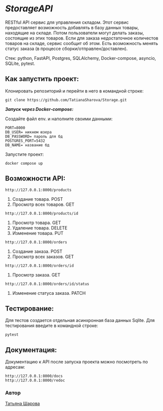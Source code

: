 # **_StorageAPI_**
RESTful API сервис для управления складом. Этот сервис предоставляет возможность добавлять в базу данных товары, находящие на складе. Потом пользователи могут делать заказы, состоящие из этих товаров. Если для заказа недостаточное количестов товаров на складе, сервис сообщит об этом. Есть возможность менять статус заказа (в процессе сборки/отправлен/доставлен).                                                               

Стек: python, FastAPI, Postgres, SQLAlchemy, Docker-compose, asyncio, SQLite, pytest.                                                                          
                                           
**Как запустить проект:**
-----------
Клонировать репозиторий и перейти в него в командной строке:

```
git clone https://github.com/TatianaSharova/Storage.git
```
**_Запуск через Docker-compose:_**                                                 

Создайте файл env. и наполните своими данными:
```
PORT=8000
DB_USER= никнем юзера
DB_PASSWORD= пароль для бд
POSTGRES_PORT=5432
DB_NAME= название бд
```
Запустите проект:          
```
docker compose up
```
                                                   
**Возможности API:**
-----------

```
http://127.0.0.1:8000/products
```
1. Создание товара. POST
2. Просмотр всех товаров. GET
                                                         
```
http://127.0.0.1:8000/products/id
```
1. Просмотр товара. GET
2. Удаление товара. DELETE
3. Изменение товара. PUT
                                                    
```
http://127.0.0.1:8000/orders
```
1. Создание заказа. POST
2. Просмотр всех заказов. GET
                                                  
```
http://127.0.0.1:8000/orders/id
```
1. Просмотр заказа. GET
```
http://127.0.0.1:8000/orders/id/status
```
1. Изменение статуса заказа. PATCH
                                                     
**Тестирование:**                                                 
-----------
Для тестов создается отдельная асинхронная база данных Sqlite.
Для тестирования введите в командной строке:
```
pytest
```
                                                      
**Документация:**                                                               
-----------
Документацию к API после запуска проекта можно посмотреть по адресам:
```
http://127.0.0.1:8000/docs
http://127.0.0.1:8000/redoc
```

### Автор
[Татьяна Шарова](https://github.com/TatianaSharova)